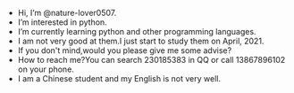 - Hi, I’m @nature-lover0507.
- I’m interested in python.
- I’m currently learning python and other programming languages.
- I am not very good at them.I just start to study them on April, 2021.
- If you don't mind,would you please give me some advise?
- How to reach me?You can search 230185383 in QQ or call 13867896102 on your phone.
- I am a Chinese student and my English is not very well.

<!---
nature-lover0507/nature-lover0507 is a ✨ special ✨ repository because its `README.md` (this file) appears on your GitHub profile.
You can click the Preview link to take a look at your changes.
--->
